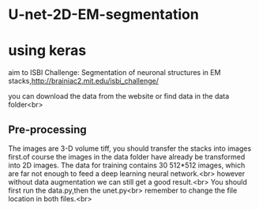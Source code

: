 # U-net-2D-EM-segmentation
using keras
===

aim to ISBI Challenge: Segmentation of neuronal structures in EM stacks,http://brainiac2.mit.edu/isbi_challenge/ 

you can download the data from the website or find data in the data folder\<br>

Pre-processing
---
The images are 3-D volume tiff, you should transfer the stacks into images first.of course the images in the data folder have already be transformed into 2D images. The data for training contains 30 512*512 images, which are far not enough to feed a deep learning neural network.\<br>
however without data augmentation we can still get a good result.\<br>
You should first run the data.py,then the unet.py\<br>
remember to change the file location in both files.\<br>

